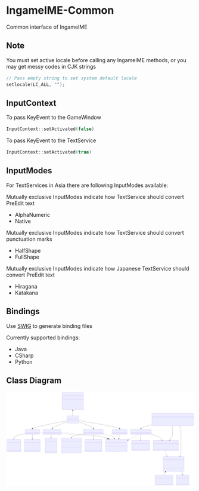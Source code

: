 # IngameIME-Common

Common interface of IngameIME

## Note

You must set active locale before calling any IngameIME methods, or you may get messy codes in CJK strings

```c++
// Pass empty string to set system default locale
setlocale(LC_ALL, "");
```

## InputContext

To pass KeyEvent to the GameWindow

```c++
InputContext::setActivated(false)
```

To pass KeyEvent to the TextService

```c++
InputContext::setActivated(true)
```

## InputModes

For TextServices in Asia there are following InputModes available:

Mutually exclusive InputModes indicate how TextService should convert PreEdit text

- AlphaNumeric
- Native

Mutually exclusive InputModes indicate how TextService should convert punctuation marks

- HalfShape
- FullShape

Mutually exclusive InputModes indicate how Japanese TextService should convert PreEdit text

- Hiragana
- Katakana

## Bindings

Use [SWIG](https://github.com/swig/swig) to generate binding files

Currently supported bindings:

- Java
- CSharp
- Python

## Class Diagram

![Class Diagram](docs/ClassDiagram.svg)
